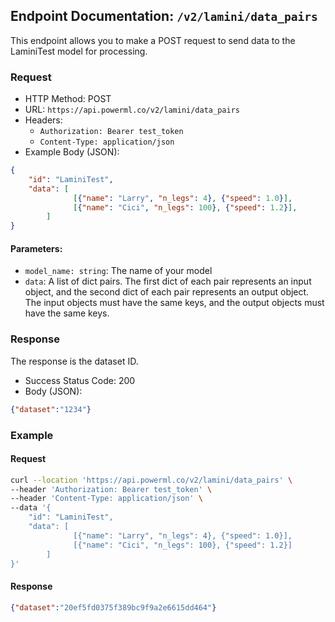 ## Endpoint Documentation: `/v2/lamini/data_pairs`

This endpoint allows you to make a POST request to send data to the LaminiTest model for processing.

### Request

- HTTP Method: POST
- URL: `https://api.powerml.co/v2/lamini/data_pairs`
- Headers:
  - `Authorization: Bearer test_token`
  - `Content-Type: application/json`
- Example Body (JSON):
```json
{
    "id": "LaminiTest",
    "data": [
              [{"name": "Larry", "n_legs": 4}, {"speed": 1.0}],
              [{"name": "Cici", "n_legs": 100}, {"speed": 1.2}],
	    ]
}
```

#### Parameters:

-   `model_name: string`: The name of your model
-   `data`: A list of dict pairs.  The first dict of each pair represents an input object, and the second dict of each pair represents an output object.  The input objects must have the same keys, and the output objects must have the same keys.

### Response

The response is the dataset ID.

- Success Status Code: 200
- Body (JSON):
```json
{"dataset":"1234"}
```

### Example

#### Request

```bash
curl --location 'https://api.powerml.co/v2/lamini/data_pairs' \
--header 'Authorization: Bearer test_token' \
--header 'Content-Type: application/json' \
--data '{
    "id": "LaminiTest",
    "data": [
              [{"name": "Larry", "n_legs": 4}, {"speed": 1.0}],
              [{"name": "Cici", "n_legs": 100}, {"speed": 1.2}]
	    ]
}'
```

#### Response

```json
{"dataset":"20ef5fd0375f389bc9f9a2e6615dd464"}
```